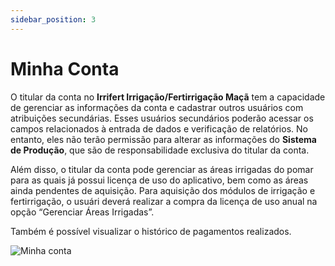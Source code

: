 ```yaml
---
sidebar_position: 3
---
```


# Minha Conta

O titular da conta no **Irrifert Irrigação/Fertirrigação Maçã** tem a capacidade de gerenciar as informações da conta e cadastrar outros usuários com atribuições secundárias. Esses usuários secundários poderão acessar os campos relacionados à entrada de dados e verificação de relatórios. No entanto, eles não terão permissão para alterar as informações do **Sistema de Produção**, que são de responsabilidade exclusiva do titular da conta.

Além disso, o titular da conta pode gerenciar as áreas irrigadas do pomar para as quais já possui licença de uso do aplicativo, bem como as áreas ainda pendentes de aquisição. Para aquisição dos módulos de irrigação e fertirrigação, o usuári deverá realizar a compra da licença de uso anual na opção “Gerenciar Áreas Irrigadas”.

Também é possível visualizar o histórico de pagamentos realizados.

![Minha conta](https://github.com/user-attachments/assets/7cd16e6b-d092-444c-bf51-e153fad9b596)